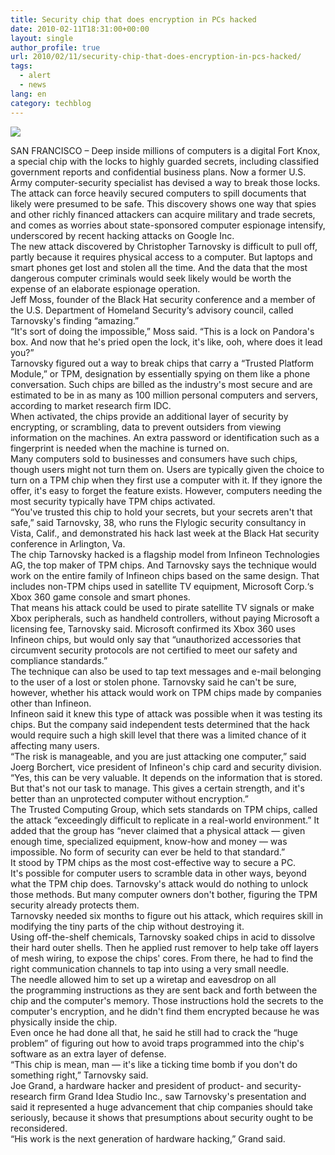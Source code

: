 ```yaml
---
title: Security chip that does encryption in PCs hacked
date: 2010-02-11T18:31:00+00:00
layout: single
author_profile: true
url: 2010/02/11/security-chip-that-does-encryption-in-pcs-hacked/
tags:
  - alert
  - news
lang: en
category: techblog
---
```

[![](http://1.bp.blogspot.com/_vaUVXcmC3OI/S3RE-O4-foI/AAAAAAAAA34/OT600xKo0jw/s640/ap_logo_106.png)](http://www.ap.org/termsandconditions/)

SAN FRANCISCO – Deep inside millions of computers is a digital Fort Knox, a special chip with the locks to highly guarded secrets, including classified government reports and confidential business plans. Now a former U.S. Army computer-security specialist has devised a way to break those locks.  
The attack can force heavily secured computers to spill documents that likely were presumed to be safe. This discovery shows one way that spies and other richly financed attackers can acquire military and trade secrets, and comes as worries about state-sponsored computer espionage intensify, underscored by recent hacking attacks on Google Inc.  
The new attack discovered by Christopher Tarnovsky is difficult to pull off, partly because it requires physical access to a computer. But laptops and smart phones get lost and stolen all the time. And the data that the most dangerous computer criminals would seek likely would be worth the expense of an elaborate espionage operation.  
Jeff Moss, founder of the Black Hat security conference and a member of the <span>U.S. Department of Homeland Security</span>&#8216;s advisory council, called Tarnovsky's finding “amazing.”  
“It's sort of doing the impossible,” Moss said. “This is a lock on Pandora's box. And now that he's pried open the lock, it's like, ooh, where does it lead you?”  
Tarnovsky figured out a way to break chips that carry a “<span>Trusted Platform Module</span>,” or TPM, designation by essentially spying on them like a phone conversation. Such chips are billed as the industry's most secure and are estimated to be in as many as 100 million personal computers and servers, according to market research firm IDC.  
When activated, the chips provide an additional layer of security by encrypting, or scrambling, data to prevent outsiders from viewing information on the machines. An extra password or identification such as a fingerprint is needed when the machine is turned on.  
Many computers sold to businesses and consumers have such chips, though users might not turn them on. Users are typically given the choice to turn on a TPM chip when they first use a computer with it. If they ignore the offer, it's easy to forget the feature exists. However, computers needing the most security typically have TPM chips activated.  
“You've trusted this chip to hold your secrets, but your secrets aren't that safe,” said Tarnovsky, 38, who runs the Flylogic security consultancy in Vista, Calif., and demonstrated his hack last week at the Black Hat security conference in Arlington, Va.  
The chip Tarnovsky hacked is a flagship model from <span>Infineon Technologies AG</span>, the top maker of TPM chips. And Tarnovsky says the technique would work on the entire family of Infineon chips based on the same design. That includes non-TPM chips used in satellite TV equipment, <span>Microsoft Corp.</span>&#8216;s Xbox 360 game console and smart phones.  
That means his attack could be used to pirate satellite TV signals or make Xbox peripherals, such as handheld controllers, without paying <span>Microsoft</span> a licensing fee, Tarnovsky said. Microsoft confirmed its <span>Xbox 360</span> uses Infineon chips, but would only say that “unauthorized accessories that circumvent security protocols are not certified to meet our safety and compliance standards.”  
The technique can also be used to tap text messages and e-mail belonging to the user of a lost or stolen phone. Tarnovsky said he can't be sure, however, whether his attack would work on TPM chips made by companies other than Infineon.  
Infineon said it knew this type of attack was possible when it was testing its chips. But the company said independent tests determined that the hack would require such a high skill level that there was a limited chance of it affecting many users.  
“The risk is manageable, and you are just attacking one computer,” said Joerg Borchert, vice president of Infineon's chip card and security division. “Yes, this can be very valuable. It depends on the information that is stored. But that's not our task to manage. This gives a certain strength, and it's better than an unprotected computer without encryption.”  
The <span>Trusted Computing Group</span>, which sets standards on TPM chips, called the attack “exceedingly difficult to replicate in a real-world environment.” It added that the group has “never claimed that a physical attack — given enough time, specialized equipment, know-how and money — was impossible. No form of security can ever be held to that standard.”  
It stood by TPM chips as the most cost-effective way to secure a PC.  
It's possible for computer users to scramble data in other ways, beyond what the TPM chip does. Tarnovsky's attack would do nothing to unlock those methods. But many computer owners don't bother, figuring the TPM security already protects them.  
Tarnovsky needed six months to figure out his attack, which requires skill in modifying the tiny parts of the chip without destroying it.  
Using off-the-shelf chemicals, Tarnovsky soaked chips in acid to dissolve their hard outer shells. Then he applied rust remover to help take off layers of mesh wiring, to expose the chips' cores. From there, he had to find the right communication channels to tap into using a very small needle.  
The needle allowed him to set up a wiretap and eavesdrop on all the <span>programming instructions</span> as they are sent back and forth between the chip and the computer's memory. Those instructions hold the secrets to the computer's encryption, and he didn't find them encrypted because he was physically inside the chip.  
Even once he had done all that, he said he still had to crack the “huge problem” of figuring out how to avoid traps programmed into the chip's software as an extra layer of defense.  
“This chip is mean, man — it's like a <span>ticking time bomb</span> if you don't do something right,” Tarnovsky said.  
Joe Grand, a hardware hacker and president of product- and security-research firm Grand Idea Studio Inc., saw Tarnovsky's presentation and said it represented a huge advancement that chip companies should take seriously, because it shows that presumptions about security ought to be reconsidered.  
“His work is the next generation of hardware hacking,” Grand said.